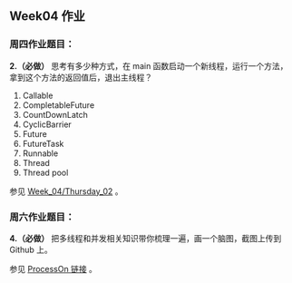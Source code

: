 ## Week04 作业



### 周四作业题目：

**2.（必做）** 思考有多少种方式，在 main 函数启动一个新线程，运行一个方法，拿到这个方法的返回值后，退出主线程？

1. Callable
2. CompletableFuture
3. CountDownLatch
4. CyclicBarrier
5. Future
6. FutureTask
7. Runnable
8. Thread
9. Thread pool

参见 [Week_04/Thursday_02](https://github.com/Deecyn/JAVA-000/tree/main/Week_04/Thursday_02) 。

### 周六作业题目：

**4.（必做）** 把多线程和并发相关知识带你梳理一遍，画一个脑图，截图上传到 Github 上。

参见 [ProcessOn 链接](https://www.processon.com/view/link/5e732f65e4b06b852fe75cd2) 。



